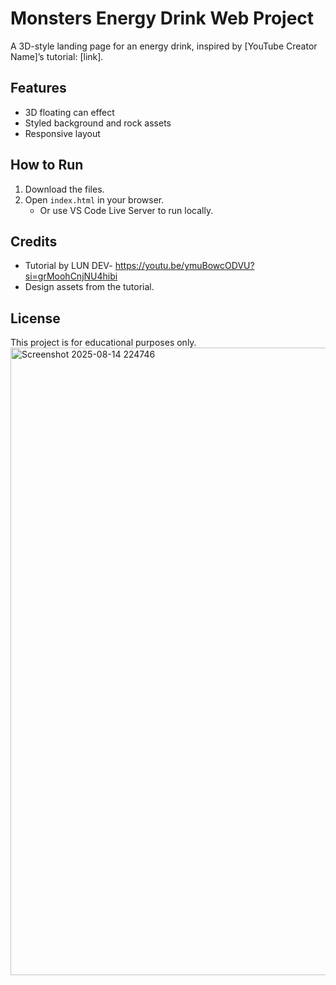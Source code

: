
# Monsters Energy Drink Web Project

A 3D-style landing page for an energy drink, inspired by [YouTube Creator Name]’s tutorial: [link].

## Features
- 3D floating can effect
- Styled background and rock assets
- Responsive layout

## How to Run
1. Download the files.
2. Open `index.html` in your browser.
   - Or use VS Code Live Server to run locally.

## Credits
- Tutorial by LUN DEV- https://youtu.be/ymuBowcODVU?si=grMoohCnjNU4hibi
- Design assets from the tutorial.

## License
This project is for educational purposes only.
<img width="1919" height="1004" alt="Screenshot 2025-08-14 224746" src="https://github.com/user-attachments/assets/0cb9ee0b-195f-4fb8-a007-161be12c9c87" />
